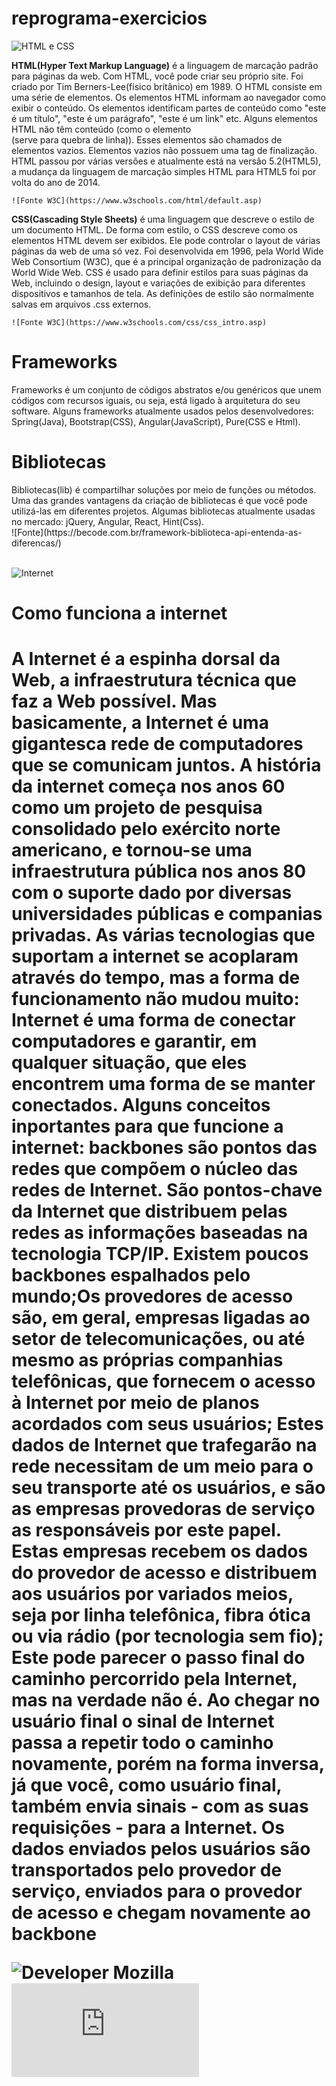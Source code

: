 # reprograma-exercicios
![HTML e CSS](./img/html_css.png)
  
  
  **HTML(Hyper Text Markup Language)** é a linguagem de marcação padrão para páginas da web. Com HTML, você pode criar seu próprio site. Foi criado por Tim Berners-Lee(físico britânico) em 1989.
    O HTML consiste em uma série de elementos. Os elementos HTML informam ao navegador como exibir o conteúdo. Os
  elementos identificam partes de conteúdo como "este é um título", "este é um parágrafo", "este é um link" etc. Alguns elementos HTML não têm conteúdo (como o elemento <br>(serve para quebra de linha)). Esses elementos são chamados de elementos vazios. Elementos vazios não possuem uma tag de finalização.
    HTML passou por várias versões e atualmente está na versão 5.2(HTML5), a mudança da linguagem de marcação simples
  HTML para HTML5 foi por volta do ano de 2014.

    ![Fonte W3C](https://www.w3schools.com/html/default.asp)

  **CSS(Cascading Style Sheets)** é uma linguagem que descreve o estilo de um documento HTML. De forma com estilo, o CSS descreve como os elementos HTML devem ser exibidos. Ele pode controlar o layout de várias páginas da web de uma só vez. Foi desenvolvida em 1996, pela World Wide Web Consortium (W3C), que é a principal organização de padronização da World Wide Web.
    CSS é usado para definir estilos para suas páginas da Web, incluindo o design, layout e variações de exibição para 
  diferentes dispositivos e tamanhos de tela. As definições de estilo são normalmente salvas em arquivos .css externos.

    ![Fonte W3C](https://www.w3schools.com/css/css_intro.asp)



  <h1>Frameworks</h1>  Frameworks é um conjunto de códigos abstratos e/ou genéricos que unem códigos com recursos iguais, ou seja, está ligado à arquitetura do seu software. Alguns frameworks atualmente usados pelos desenvolvedores: Spring(Java), Bootstrap(CSS), Angular(JavaScript), Pure(CSS e Html).

  <h1>Bibliotecas</h1> Bibliotecas(lib) é compartilhar soluções por meio de funções ou métodos. Uma das grandes vantagens da criação de bibliotecas é que você pode utilizá-las em diferentes projetos. Algumas bibliotecas atualmente usadas no mercado: jQuery, Angular, React, Hint(Css).<br>  
  ![Fonte](https://becode.com.br/framework-biblioteca-api-entenda-as-diferencas/)<br>



<br>![Internet](./img/internet.jpg)
<h1>Como funciona a internet<h1>

  A Internet é a espinha dorsal da Web, a infraestrutura técnica que faz a Web possível. Mas basicamente, a Internet é
uma gigantesca rede de computadores que se comunicam juntos.
  A história da internet começa nos anos 60 como um projeto de pesquisa consolidado pelo exército norte americano,
e tornou-se uma infraestrutura pública nos anos 80 com o suporte dado por diversas universidades públicas e companias privadas. As várias tecnologias que suportam a internet se acoplaram através do tempo, mas a forma de funcionamento não mudou muito: **Internet é uma forma de conectar computadores e garantir, em qualquer situação, que eles encontrem uma forma de se manter conectados**.
   Alguns conceitos inportantes para que funcione a internet: **backbones** são pontos das redes que compõem o núcleo das
 redes de Internet. São pontos-chave da Internet que distribuem pelas redes as informações baseadas na tecnologia TCP/IP. Existem poucos backbones espalhados pelo mundo;Os **provedores de acesso** são, em geral, empresas ligadas ao setor de telecomunicações, ou até mesmo as próprias companhias telefônicas, que fornecem o acesso à Internet por meio de planos acordados com seus usuários; Estes dados de Internet que trafegarão na rede necessitam de um meio para o seu transporte até os usuários, e são as empresas **provedoras de serviço** as responsáveis por este papel. Estas empresas recebem os dados do provedor de acesso e distribuem aos usuários por variados meios, seja por linha telefônica, fibra ótica ou via rádio (por tecnologia sem fio); Este pode parecer o passo final do caminho percorrido pela Internet, mas na verdade não é. Ao chegar no **usuário final** o sinal de Internet passa a repetir todo o caminho novamente, porém na forma inversa, já que você, como usuário final, também envia sinais - com as suas requisições - para a Internet. Os dados enviados pelos usuários são transportados pelo provedor de serviço, enviados para o provedor de acesso e chegam novamente ao backbone

![Developer Mozilla](https://developer.mozilla.org/pt-BR/docs/Learn/Common_questions/Como_a_internet_funciona)<br>
![Techtudo](https://www.techtudo.com.br/noticias/noticia/2011/07/como-internet-chega-na-sua-casa.html)